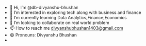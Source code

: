 - 👋 Hi, I’m @db-divyanshu-bhushan
- 👀 I’m interested in exploring tech along with business and finance
- 🌱 I’m currently learning Data Analytics,Finance,Economics
- 💞️ I’m looking to collaborate on real world problem
- 📫 How to reach me divyanshubhushan1403@gmail.com
- 😄 Pronouns: Divyanshu Bhushan
- 

<!---
db-divyanshu-bhushan/db-divyanshu-bhushan is a ✨ special ✨ repository because its `README.md` (this file) appears on your GitHub profile.
You can click the Preview link to take a look at your changes.
--->
